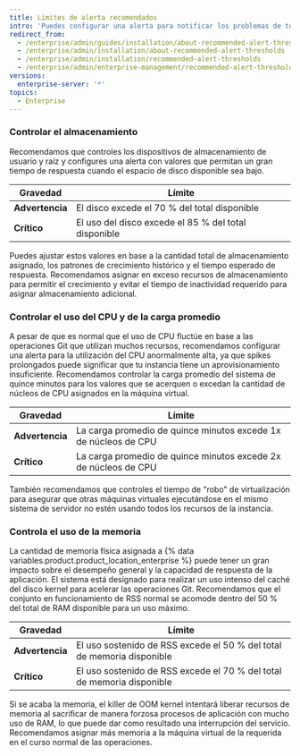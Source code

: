 ```yaml
---
title: Límites de alerta recomendados
intro: 'Puedes configurar una alerta para notificar los problemas de tus recursos de sistema antes de que afecten el desempeño de tu aparato {% data variables.product.prodname_ghe_server %}.'
redirect_from:
  - /enterprise/admin/guides/installation/about-recommended-alert-thresholds/
  - /enterprise/admin/installation/about-recommended-alert-thresholds
  - /enterprise/admin/installation/recommended-alert-thresholds
  - /enterprise/admin/enterprise-management/recommended-alert-thresholds
versions:
  enterprise-server: '*'
topics:
  - Enterprise
---
```


### Controlar el almacenamiento

Recomendamos que controles los dispositivos de almacenamiento de usuario y raíz y configures una alerta con valores que permitan un gran tiempo de respuesta cuando el espacio de disco disponible sea bajo.

| Gravedad        | Límite                                               |
| --------------- | ---------------------------------------------------- |
| **Advertencia** | El disco excede el 70 % del total disponible         |
| **Crítico**     | El uso del disco excede el 85 % del total disponible |

Puedes ajustar estos valores en base a la cantidad total de almacenamiento asignado, los patrones de crecimiento histórico y el tiempo esperado de respuesta. Recomendamos asignar en exceso recursos de almacenamiento para permitir el crecimiento y evitar el tiempo de inactividad requerido para asignar almacenamiento adicional.

### Controlar el uso del CPU y de la carga promedio

A pesar de que es normal que el uso de CPU fluctúe en base a las operaciones Git que utilizan muchos recursos, recomendamos configurar una alerta para la utilización del CPU anormalmente alta, ya que spikes prolongados puede significar que tu instancia tiene un aprovisionamiento insuficiente. Recomendamos controlar la carga promedio del sistema de quince minutos para los valores que se acerquen o excedan la cantidad de núcleos de CPU asignados en la máquina virtual.

| Gravedad        | Límite                                                          |
| --------------- | --------------------------------------------------------------- |
| **Advertencia** | La carga promedio de quince minutos excede 1x de núcleos de CPU |
| **Crítico**     | La carga promedio de quince minutos excede 2x de núcleos de CPU |

También recomendamos que controles el tiempo de "robo" de virtualización para asegurar que otras máquinas virtuales ejecutándose en el mismo sistema de servidor no estén usando todos los recursos de la instancia.

### Controla el uso de la memoria

La cantidad de memoria física asignada a {% data variables.product.product_location_enterprise %} puede tener un gran impacto sobre el desempeño general y la capacidad de respuesta de la aplicación. El sistema está designado para realizar un uso intenso del caché del disco kernel para acelerar las operaciones Git. Recomendamos que el conjunto en funcionamiento de RSS normal se acomode dentro del 50 % del total de RAM disponible para un uso máximo.

| Gravedad        | Límite                                                                 |
| --------------- | ---------------------------------------------------------------------- |
| **Advertencia** | El uso sostenido de RSS excede el 50 % del total de memoria disponible |
| **Crítico**     | El uso sostenido de RSS excede el 70 % del total de memoria disponible |

Si se acaba la memoria, el killer de OOM kernel intentará liberar recursos de memoria al sacrificar de manera forzosa procesos de aplicación con mucho uso de RAM, lo que puede dar como resultado una interrupción del servicio. Recomendamos asignar más memoria a la máquina virtual de la requerida en el curso normal de las operaciones.
